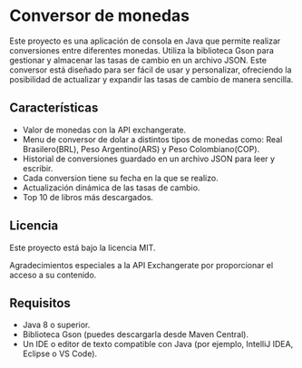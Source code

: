 
# Conversor de monedas

Este proyecto es una aplicación de consola en Java que permite realizar conversiones entre diferentes monedas. Utiliza la biblioteca Gson para gestionar y almacenar las tasas de cambio en un archivo JSON. Este conversor está diseñado para ser fácil de usar y personalizar, ofreciendo la posibilidad de actualizar y expandir las tasas de cambio de manera sencilla.


## Características
* Valor de monedas con la API exchangerate.
* Menu de conversor de dolar a distintos tipos de monedas como: Real Brasilero(BRL), Peso Argentino(ARS) y Peso Colombiano(COP). 
* Historial de conversiones guardado en un archivo JSON para leer y escribir. 
* Cada conversion tiene su fecha en la que se realizo. 
* Actualización dinámica de las tasas de cambio. 
* Top 10 de libros más descargados.
## Licencia
Este proyecto está bajo la licencia MIT.

Agradecimientos especiales a la API Exchangerate por proporcionar el acceso a su contenido.
## Requisitos

* Java 8 o superior.
* Biblioteca Gson (puedes descargarla desde Maven Central).
* Un IDE o editor de texto compatible con Java (por ejemplo, IntelliJ IDEA, Eclipse o VS Code).